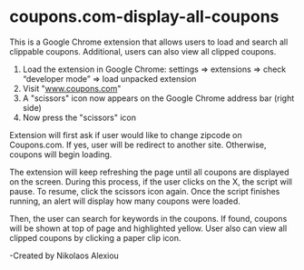 coupons.com-display-all-coupons
===========================================

This is a Google Chrome extension that allows users to load and search all clippable coupons. Additional, users can also view all clipped coupons.

1. Load the extension in Google Chrome: settings => extensions => check “developer mode” => load unpacked extension
2. Visit "www.coupons.com"
3. A "scissors" icon now appears on the Google Chrome address bar (right side)
4. Now press the "scissors" icon

Extension will first ask if user would like to change zipcode on Coupons.com.
If yes, user will be redirect to another site. Otherwise, coupons will begin loading.

The extension will keep refreshing the page until all coupons are displayed on the screen. During this process, if the user clicks on the X, the script will pause. To resume, click the scissors icon again. Once the script finishes running, an alert will display how many coupons were loaded.

Then, the user can search for keywords in the coupons. If found, coupons will be shown at top of page and highlighted yellow. User also can view all clipped coupons by clicking a paper clip icon.

-Created by Nikolaos Alexiou